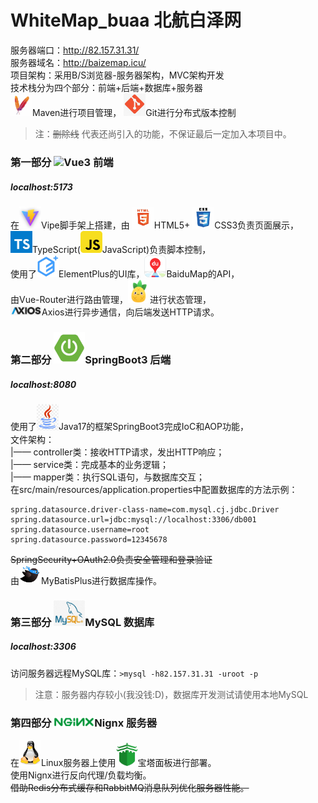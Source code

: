 # WhiteMap_buaa 北航白泽网
服务器端口：http://82.157.31.31/ <br/>
服务器域名：http://baizemap.icu/<br/>
项目架构：采用B/S浏览器-服务器架构，MVC架构开发<br/>
技术栈分为四个部分：前端+后端+数据库+服务器<br/>
<img src="./public/maven.jpg" width="35px">Maven进行项目管理，
<img src="./public/git.jpg" width="35px">Git进行分布式版本控制<br/>
>注：~~删除线~~ 代表还尚引入的功能，不保证最后一定加入本项目中。
### <div color="green">第一部分 <img src="./WhiteVue3/public/favicon.ico" width="45px">Vue3 前端</div> 
##### localhost:5173
在<img src="./public/vite.png" width="35px">Vipe脚手架上搭建，由
<img src="./public/html5.jpg" width="35px">HTML5+
<img src="./public/css3.jpg" width="35px">CSS3负责页面展示，<br/>
<img src="./public/ts.jpg" width="35px">TypeScript(<img src="./public/js.jpg" width="35px">JavaScript)负责脚本控制，<br/>
使用了<img src="./public/ep.png" width="35px">ElementPlus的UI库，<img src="./public/baidumap.png" width="35px">BaiduMap的API，<br/>
由Vue-Router进行路由管理，<img src="./public/pinia.png" width="35px">进行状态管理，<br/>
<img src="./public/axios.png" width="50px">Axios进行异步通信，向后端发送HTTP请求。
### 第二部分 <img src="./public/springboot.png" width="50px">SpringBoot3 后端 
##### localhost:8080
使用了<img src="./public/java.png" width="35px">Java17的框架SpringBoot3完成IoC和AOP功能，<br/>
文件架构：<br/>
|—— controller类：接收HTTP请求，发出HTTP响应；<br/>
|—— service类：完成基本的业务逻辑；<br/>
|—— mapper类：执行SQL语句，与数据库交互；<br/>
在src/main/resources/application.properties中配置数据库的方法示例：
```
spring.datasource.driver-class-name=com.mysql.cj.jdbc.Driver
spring.datasource.url=jdbc:mysql://localhost:3306/db001
spring.datasource.username=root
spring.datasource.password=12345678
```
~~SpringSecurity+OAuth2.0负责安全管理和登录验证~~<br/>
由<img src="./public/mybatis.jpg" width="35px">MyBatisPlus进行数据库操作。
### 第三部分 <img src="./public/mysql.jpg" width="50px">MySQL 数据库
##### localhost:3306
访问服务器远程MySQL库：`>mysql -h82.157.31.31 -uroot -p`
>注意：服务器内存较小(我没钱:D)，数据库开发测试请使用本地MySQL
### 第四部分 <img src="./public/ngnix.png" width="65px">Nignx 服务器
在<img src="./public/linux.jpg" width="35px">Linux服务器上使用<img src="./public/bt.jpg" width="35px">宝塔面板进行部署。<br/>
使用Nignx进行反向代理/负载均衡。<br/>
~~借助Redis分布式缓存和RabbitMQ消息队列优化服务器性能。~~